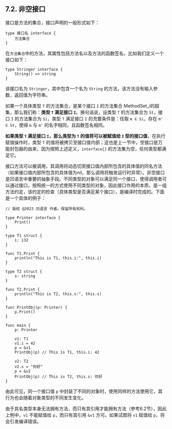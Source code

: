 ## 7.2. 非空接口

接口是方法的集合，接口声明的一般形式如下：
```wa
type 接口名 interface {
    方法集合
}
```

在`方法集合`中的方法，其属性包括方法名以及方法的函数签名，比如我们定义一个接口如下：
```wa
type Stringer interface {
    String() => string
}
```

该接口名为 `Stringer`，其中包含一个名为 `String` 的方法，该方法没有输入参数，返回值为字符串。

如果一个具体类型 `T` 的方法集合，是某个接口 `I` 的方法集合 MethodSet_i的超集，那么我们称：**类型 `T` 满足接口 `I`**。换句话说，设类型 `T` 的方法集合为 `St`，接口 `I` 的方法集合为 `Si`，类型 `T` 满足接口 `I` 的充要条件是：任取 `m ∈ Si`，存在 `m' ∈ St`，使得 `m` 与 `m'` 的名字相同，且函数签名相同。

**如果类型 `T` 满足接口 `I`，那么类型为 `T` 的值将可以被赋值给 `I` 型的接口值**，在执行赋值操作时，类型 `T` 的值将被拷贝至接口值内部；这也是上一节中，空接口是万能封包器的由来，因为按照上述定义，`interface{}` 的方法集为空，任何类型都满足它。

接口方法可以被调用，其调用将动态切至接口值内部所包含的具体值的同名方法（如果接口值内部所包含的具体值为nil，那么调用将触发运行时异常）。非空接口是凹语言中重要的抽象手段。不同类型的对象可以满足同一个接口，使得调用者可以通过接口，按照统一的方式使用不同类型的对象，因此接口作用的本质，是一组方法约定，该约定的检查（具体类型是否满足某个接口），是编译时完成的。下面是一个具体的例子：
```wa
// 版权 @2023 凹语言 作者。保留所有权利。

type Printer interface {
    Print()
}

type T1 struct {
    i: i32
}

func T1.Print {
    println("This is T1, this.i:", this.i)
}

type T2 struct {
    s: string
}

func T2.Print {
    println("This is T2, this.s:", this.s)
}

func PrintObj(p: Printer) {
    p.Print()
}

func main {
    p: Printer

    v1: T1
    v1.i = 42
    p = &v1
    PrintObj(p) // This is T1, this.i: 42

    v2: T2
    v2.s = "你好"
    p = &v2
    PrintObj(p) // This is T2, this.s: 你好
}
```

由此可见，同一个接口值 `p` 中封装了不同的对象时，使用同样的方法使用它，其行为也会随着对象类型的不同发生变化。

由于具名类型本身无法拥有方法，而只有其引用才能拥有方法（参考6.2节），因此上例中，`v1` 不能赋值给 `p`，而只有其引用 `&v1` 方可。如果试图将 `v1` 赋值给 `p`，将会引发编译错误。
